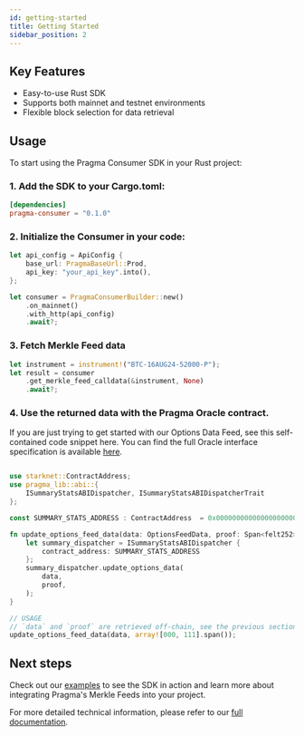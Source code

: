 ```yaml
---
id: getting-started
title: Getting Started
sidebar_position: 2
---
```


## Key Features

* Easy-to-use Rust SDK
* Supports both mainnet and testnet environments
* Flexible block selection for data retrieval

## Usage

To start using the Pragma Consumer SDK in your Rust project:

### 1. Add the SDK to your Cargo.toml:

```toml
[dependencies]
pragma-consumer = "0.1.0"
```


### 2. Initialize the Consumer in your code:

```rust
let api_config = ApiConfig {
    base_url: PragmaBaseUrl::Prod,
    api_key: "your_api_key".into(),
};

let consumer = PragmaConsumerBuilder::new()
    .on_mainnet()
    .with_http(api_config)
    .await?;
```

### 3. Fetch Merkle Feed data

```rust
let instrument = instrument!("BTC-16AUG24-52000-P");
let result = consumer
    .get_merkle_feed_calldata(&instrument, None)
    .await?;
```

### 4. Use the returned data with the Pragma Oracle contract.

If you are just trying to get started with our Options Data Feed, see this self-contained code snippet here. You can find the full Oracle interface specification is available [here](https://github.com/Astraly-Labs/pragma-oracle/blob/main/src/compute_engines/summary_stats/summary_stats.cairo).

```rust

use starknet::ContractAddress;
use pragma_lib::abi::{
    ISummaryStatsABIDispatcher, ISummaryStatsABIDispatcherTrait
};

const SUMMARY_STATS_ADDRESS : ContractAddress  = 0x00000000000000000000;

fn update_options_feed_data(data: OptionsFeedData, proof: Span<felt252>) {
    let summary_dispatcher = ISummaryStatsABIDispatcher {   
        contract_address: SUMMARY_STATS_ADDRESS
    };
    summary_dispatcher.update_options_data(
        data,
        proof,
    );
}

// USAGE
// `data` and `proof` are retrieved off-chain, see the previous section.
update_options_feed_data(data, array![000, 111].span());

```

## Next steps

Check out our [examples](https://github.com/astraly-labs/pragma-node/tree/main/pragma-consumer/examples) to see the SDK in action and learn more about integrating Pragma's Merkle Feeds into your project.

For more detailed technical information, please refer to our [full documentation](https://github.com/astraly-labs/pragma-node/tree/main/pragma-consumer).
